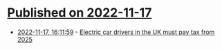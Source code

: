 # [Published on 2022-11-17](index.md)

* [2022-11-17, 16:11:59](https://news.ycombinator.com/item?id=33640978) - [Electric car drivers in the UK must pay tax from 2025](https://www.bbc.com/news/business-63660321)
